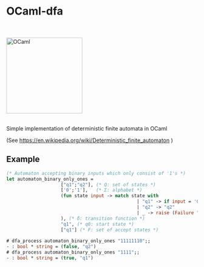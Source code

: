 # OCaml-dfa

<br/><br/>
<a href="http://ocaml.org">
  <img src="http://ocaml.org/logo/Colour/PNG/colour-logo.png"
       alt="OCaml"
       width=200px />
</a>
<br/><br/>

Simple implementation of deterministic finite automata in OCaml

(See https://en.wikipedia.org/wiki/Deterministic_finite_automaton )

## Example

```ocaml
(* Automaton accepting binary inputs which only consist of '1's *)
let automaton_binary_only_ones =  
                    ["q1";"q2"], (* Q: set of states *)
                    ['0';'1'],   (* Σ: alphabet *)  
                    (fun state input -> match state with
                                                | "q1" -> if input = '0' then "q2" else "q1"
                                                | "q2" -> "q2"
                                                | _ -> raise (Failure "Invalid input")
                    ), (* δ: transition function *)
                    "q1", (* q0: start state *)
                    ["q1"] (* F: set of accept states *)
                    
# dfa_process automaton_binary_only_ones "11111110";;
- : bool * string = (false, "q2")
# dfa_process automaton_binary_only_ones "1111";;
- : bool * string = (true, "q1")
```
